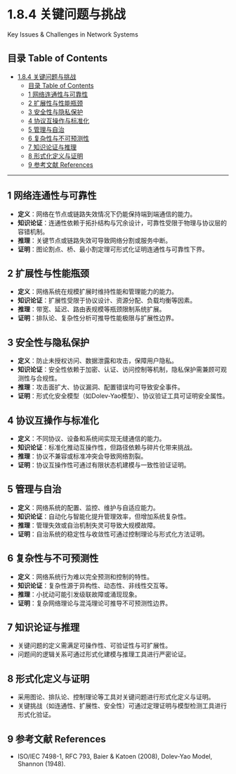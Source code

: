 # 1.8.4 关键问题与挑战

Key Issues & Challenges in Network Systems

## 目录 Table of Contents

- [1.8.4 关键问题与挑战](#184-关键问题与挑战)
  - [目录 Table of Contents](#目录-table-of-contents)
  - [1 网络连通性与可靠性](#1-网络连通性与可靠性)
  - [2 扩展性与性能瓶颈](#2-扩展性与性能瓶颈)
  - [3 安全性与隐私保护](#3-安全性与隐私保护)
  - [4 协议互操作与标准化](#4-协议互操作与标准化)
  - [5 管理与自治](#5-管理与自治)
  - [6 复杂性与不可预测性](#6-复杂性与不可预测性)
  - [7 知识论证与推理](#7-知识论证与推理)
  - [8 形式化定义与证明](#8-形式化定义与证明)
  - [9 参考文献 References](#9-参考文献-references)

---

## 1 网络连通性与可靠性

- **定义**：网络在节点或链路失效情况下仍能保持端到端通信的能力。
- **知识论证**：连通性依赖于拓扑结构与冗余设计，可靠性受限于物理与协议层的容错机制。
- **推理**：关键节点或链路失效可导致网络分割或服务中断。
- **证明**：图论割点、桥、最小割定理可形式化证明连通性与可靠性下界。

## 2 扩展性与性能瓶颈

- **定义**：网络系统在规模扩展时维持性能和管理能力的能力。
- **知识论证**：扩展性受限于协议设计、资源分配、负载均衡等因素。
- **推理**：带宽、延迟、路由表规模等瓶颈限制系统扩展。
- **证明**：排队论、复杂性分析可推导性能极限与扩展性边界。

## 3 安全性与隐私保护

- **定义**：防止未授权访问、数据泄露和攻击，保障用户隐私。
- **知识论证**：安全性依赖于加密、认证、访问控制等机制，隐私保护需兼顾可观测性与合规性。
- **推理**：攻击面扩大、协议漏洞、配置错误均可导致安全事件。
- **证明**：形式化安全模型（如Dolev-Yao模型）、协议验证工具可证明安全属性。

## 4 协议互操作与标准化

- **定义**：不同协议、设备和系统间实现无缝通信的能力。
- **知识论证**：标准化推动互操作性，但路径依赖与碎片化带来挑战。
- **推理**：协议不兼容或标准冲突会导致网络割裂。
- **证明**：协议互操作性可通过有限状态机建模与一致性验证证明。

## 5 管理与自治

- **定义**：网络系统的配置、监控、维护与自适应能力。
- **知识论证**：自动化与智能化提升管理效率，但增加系统复杂性。
- **推理**：管理失效或自治机制失灵可导致大规模故障。
- **证明**：自治系统的稳定性与收敛性可通过控制理论与形式化方法证明。

## 6 复杂性与不可预测性

- **定义**：网络系统行为难以完全预测和控制的特性。
- **知识论证**：复杂性源于异构性、动态性、非线性交互等。
- **推理**：小扰动可能引发级联故障或涌现现象。
- **证明**：复杂网络理论与混沌理论可推导不可预测性边界。

## 7 知识论证与推理

- 关键问题的定义需满足可操作性、可验证性与可扩展性。
- 问题间的逻辑关系可通过形式化建模与推理工具进行严密论证。

## 8 形式化定义与证明

- 采用图论、排队论、控制理论等工具对关键问题进行形式化定义与证明。
- 关键挑战（如连通性、扩展性、安全性）可通过定理证明与模型检测工具进行形式化验证。

## 9 参考文献 References

- ISO/IEC 7498-1, RFC 793, Baier & Katoen (2008), Dolev-Yao Model, Shannon (1948).
